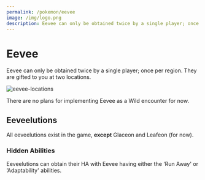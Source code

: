 ```yaml
---
permalink: /pokemon/eevee
image: /img/logo.png
description: Eevee can only be obtained twice by a single player; once per region. They are gifted to you at two locations.
---
```


# Eevee

Eevee can only be obtained twice by a single player; once per region. They are
gifted to you at two locations.

![eevee-locations](https://i.imgur.com/7WPAS5K.png)

There are no plans for implementing Eevee as a Wild encounter for now.

## Eeveelutions

All eeveelutions exist in the game, __except__ Glaceon and Leafeon (for now).

### Hidden Abilities

Eeveelutions can obtain their HA with Eevee having either the ‘Run Away' or ‘Adaptability' abilities.
